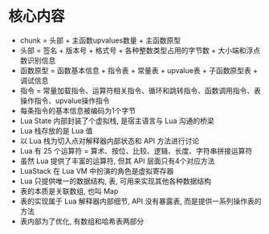 # 核心内容

+ chunk = 头部 + 主函数upvalues数量 + 主函数原型
+ 头部 = 签名 + 版本号 + 格式号 + 各种整数类型占用的字节数 + 大小端和浮点数识别信息
+ 函数原型 = 函数基本信息 + 指令表 + 常量表 + upvalue表 + 子函数原型表 + 调试信息
+ 指令 = 常量加载指令、运算符相关指令、循环和跳转指令、函数调用指令、表操作指令、upvalue操作指令
+ 每条指令的基本信息被编码为1个字节
+ Lua State 内部封装了个虚拟栈, 是宿主语言与 Lua 沟通的桥梁
+ Lua 栈存放的是 Lua 值
+ 以 Lua 栈为切入点对解释器内部状态和 API 方法进行讨论
+ Lua 有 25 个运算符 = 算术、按位、比较、逻辑、长度、字符串拼接运算符
+ 虽然 Lua 提供了丰富的运算符, 但其 API 层面只有4个对应方法
+ LuaStack 在 Lua VM 中扮演的角色是虚拟寄存器
+ Lua 只提供唯一的数据结构, 表, 可用来实现其他各种数据结构
+ 表的本质是关联数组, 也叫 Map
+ 表的实现属于 Lua 解释器内部细节, API 没有暴露表, 而是提供一系列操作表的方法
+ 表内部为了优化, 有数组和哈希表两部分

